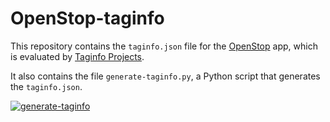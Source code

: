 # OpenStop-taginfo

This repository contains the `taginfo.json` file for the [OpenStop](https://openstop.app) app, which is evaluated by [Taginfo Projects](https://taginfo.openstreetmap.org/projects).

It also contains the file `generate-taginfo.py`, a Python script that generates the `taginfo.json`.

[![generate-taginfo](https://github.com/OPENER-next/OpenStop-taginfo/actions/workflows/update-taginfo.yml/badge.svg)](https://github.com/OPENER-next/OpenStop-taginfo/actions/workflows/update-taginfo.yml)